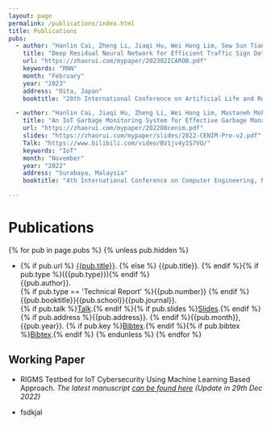 ```yaml
---
layout: page
permalink: /publications/index.html
title: Publications
pubs:
  - author: "Hanlin Cai, Zheng Li, Jiaqi Hu, Wei Hong Lim, Sew Sun Tiang, Mastaneh Mokayef, Chin Hong Wong"
    title: "Deep Residual Neural Network for Efficient Traffic Sign Detection"
    url: "https://zhaorui.com/mypaper/202302ICAROB.pdf"
    keywords: "RNN"
    month: "February"
    year: "2023"
    address: "Oita, Japan"
    booktitle: "28th International Conference on Artificial Life and Robotics ([ICAROB])"

  - author: "Hanlin Cai, Jiaqi Hu, Zheng Li, Wei Hong Lim, Mastaneh Mokayef, Chin Hong Wong"
    title: "An IoT Garbage Monitoring System for Effective Garbage Management"
    url: "https://zhaorui.com/mypaper/202208cenim.pdf"
    slides: "https://zhaorui.com/mypaper/slides/2022-CENIM-Pre-v2.pdf"
    Talk: "https://www.bilibili.com/video/BV1jv4y1S7VQ/"
    keywords: "IoT"
    month: "November"
    year: "2022"
    address: "Surabaya, Malaysia"
    booktitle: "4th International Conference on Computer Engineering, Network and Intelligent Multimedia ([CENIM])"

---
```








# Publications

{% for pub in page.pubs %}
{% unless pub.hidden %}

  - {% if pub.url %} [{{pub.title}}]({{pub.url}}).
    {% else %} {{pub.title}}.
    {% endif %}{% if pub.type %}({{pub.type}}){% endif %}<br>
    {{pub.author}}.<br>
    {% if pub.type == 'Technical Report' %}{{pub.number}}
    {% endif %}{{pub.booktitle}}{{pub.school}}{{pub.journal}}.<br>{% if pub.talk %}[Talk]({{pub.talk}}).{% endif %}{% if pub.slides %}[Slides]({{pub.slides}}).{% endif %}<br>{% if pub.address %}{{pub.address}}. {% endif %}{{pub.month}}, {{pub.year}}.
    {% if pub.key %}[Bibtex](http://groups.csail.mit.edu/commit/bibtex.cgi?key={{pub.key}}).{% endif %}{% if pub.bibtex %}[Bibtex]({{pub.bibtex}}).{% endif %}
    {% endunless %}
    {% endfor %}



## Working Paper

- RIGMS Testbed for IoT Cybersecurity Using Machine Learning Based Approach. *The latest manuscript [can be found here](https://zhaorui.com/mypaper/202210camb.pdf) (Update in 29th Dec 2022)*

- fsdkjal<br>



[CENIM]:http://cenim.its.ac.id/#pdfexpress
[ICAROB]:https://alife-robotics.org/




